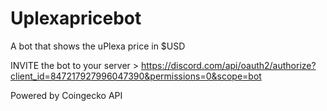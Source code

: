 # Uplexapricebot
A bot that shows the uPlexa price in $USD

INVITE the bot to your server > https://discord.com/api/oauth2/authorize?client_id=847217927996047390&permissions=0&scope=bot


Powered by Coingecko API
